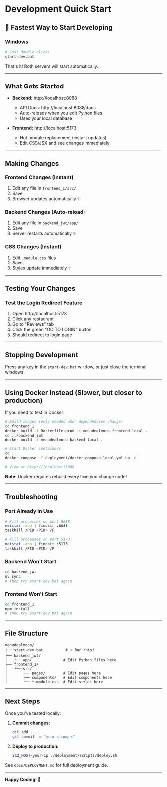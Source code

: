 # Development Quick Start

## 🚀 Fastest Way to Start Developing

### Windows
```bash
# Just double-click:
start-dev.bat
```

That's it! Both servers will start automatically.

---

## What Gets Started

- **Backend:** http://localhost:8088
  - API Docs: http://localhost:8088/docs
  - Auto-reloads when you edit Python files
  - Uses your local database

- **Frontend:** http://localhost:5173
  - Hot module replacement (instant updates)
  - Edit CSS/JSX and see changes immediately

---

## Making Changes

### Frontend Changes (Instant)
1. Edit any file in `frontend_1/src/`
2. Save
3. Browser updates automatically ✨

### Backend Changes (Auto-reload)
1. Edit any file in `backend_jwt/app/`
2. Save
3. Server restarts automatically ✨

### CSS Changes (Instant)
1. Edit `.module.css` files
2. Save
3. Styles update immediately ✨

---

## Testing Your Changes

### Test the Login Redirect Feature
1. Open http://localhost:5173
2. Click any restaurant
3. Go to "Reviews" tab
4. Click the green "GO TO LOGIN" button
5. Should redirect to login page

---

## Stopping Development

Press any key in the `start-dev.bat` window, or just close the terminal windows.

---

## Using Docker Instead (Slower, but closer to production)

If you need to test in Docker:

```bash
# Build images (only needed when dependencies change)
cd frontend_1
docker build -f Dockerfile.prod -t menudealmoco-frontend-local .
cd ../backend_jwt
docker build -t menudealmoco-backend-local .

# Start Docker containers
cd ..
docker-compose -f deployment/docker-compose.local.yml up -d

# View at http://localhost:3000
```

**Note:** Docker requires rebuild every time you change code!

---

## Troubleshooting

### Port Already in Use
```bash
# Kill processes on port 8088
netstat -ano | findstr :8088
taskkill /PID <PID> /F

# Kill processes on port 5173
netstat -ano | findstr :5173
taskkill /PID <PID> /F
```

### Backend Won't Start
```bash
cd backend_jwt
uv sync
# Then try start-dev.bat again
```

### Frontend Won't Start
```bash
cd frontend_1
npm install
# Then try start-dev.bat again
```

---

## File Structure

```
menudealmoco/
├── start-dev.bat          # ⭐ Run this!
├── backend_jwt/
│   └── app/              # Edit Python files here
├── frontend_1/
│   └── src/
│       ├── pages/        # Edit pages here
│       ├── components/   # Edit components here
│       └── *.module.css  # Edit styles here
```

---

## Next Steps

Once you've tested locally:

1. **Commit changes:**
   ```bash
   git add .
   git commit -m "your changes"
   ```

2. **Deploy to production:**
   ```bash
   EC2_HOST=your-ip ./deployment/scripts/deploy.sh
   ```

See `docs/DEPLOYMENT.md` for full deployment guide.

---

**Happy Coding! 🎉**
